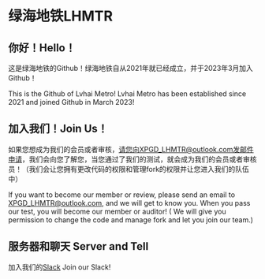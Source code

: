 # 绿海地铁LHMTR
## 你好！Hello！
这是绿海地铁的Github！绿海地铁自从2021年就已经成立，并于2023年3月加入Github！

This is the Github of Lvhai Metro! Lvhai Metro has been established since 2021 and joined Github in March 2023!
## 加入我们！Join Us！
如果您想成为我们的会员或者审核，请您向XPGD_LHMTR@outlook.com发邮件申请，我们会向您了解您，当您通过了我们的测试，就会成为我们的会员或者审核员！（我们会让您拥有更改代码的权限和管理fork的权限并让您进入我们的队伍中）

If you want to become our member or review, please send an email to XPGD_LHMTR@outlook.com, and we will get to know you. When you pass our test, you will become our member or auditor! ( We will give you permission to change the code and manage fork and let you join our team.)
## 服务器和聊天 Server and Tell
加入我们的[Slack](https://join.slack.com/t/lhmtr/shared_invite/zt-24ehibv8n-876ogA2SxLHZNRwujjUP~A)
Join our Slack!

